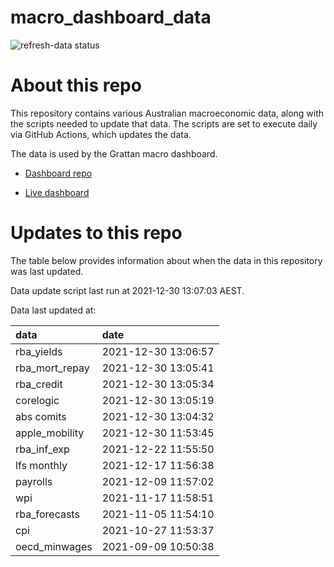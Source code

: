 
<!-- README.md is generated from README.Rmd. Please edit that file -->

# macro\_dashboard\_data

<!-- badges: start -->

![refresh-data
status](https://github.com/grattan/macro_dashboard_data/workflows/refresh-data/badge.svg)

<!-- badges: end -->

# About this repo

This repository contains various Australian macroeconomic data, along
with the scripts needed to update that data. The scripts are set to
execute daily via GitHub Actions, which updates the data.

The data is used by the Grattan macro dashboard.

  - [Dashboard repo](https://github.com/grattan/macrodashboard)

  - [Live dashboard](https://mattcowgill.shinyapps.io/macrodashboard/)

# Updates to this repo

The table below provides information about when the data in this
repository was last updated.

Data update script last run at 2021-12-30 13:07:03 AEST.

Data last updated at:

| data             | date                |
| :--------------- | :------------------ |
| rba\_yields      | 2021-12-30 13:06:57 |
| rba\_mort\_repay | 2021-12-30 13:05:41 |
| rba\_credit      | 2021-12-30 13:05:34 |
| corelogic        | 2021-12-30 13:05:19 |
| abs comits       | 2021-12-30 13:04:32 |
| apple\_mobility  | 2021-12-30 11:53:45 |
| rba\_inf\_exp    | 2021-12-22 11:55:50 |
| lfs monthly      | 2021-12-17 11:56:38 |
| payrolls         | 2021-12-09 11:57:02 |
| wpi              | 2021-11-17 11:58:51 |
| rba\_forecasts   | 2021-11-05 11:54:10 |
| cpi              | 2021-10-27 11:53:37 |
| oecd\_minwages   | 2021-09-09 10:50:38 |
